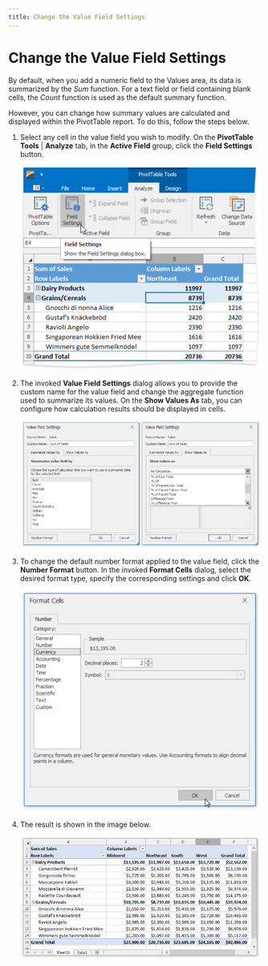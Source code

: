 ```yaml
---
title: Change the Value Field Settings
---
```

# Change the Value Field Settings
By default, when you add a numeric field to the Values area, its data is summarized by the _Sum_ function. For a text field or field containing blank cells, the _Count_ function is used as the default summary function.

However, you can change how summary values are calculated and displayed within the PivotTable report. To do this, follow the steps below.
1. Select any cell in the value field you wish to modify. On the **PivotTable Tools** | **Analyze** tab, in the **Active Field** group, click the **Field Settings** button.
	
	![Spreadsheet_PivotTable_ModifyDataCells_FieldSettings](../../../images/Img126504.png)
2. The invoked **Value Field Settings** dialog allows you to provide the custom name for the value field and change the aggregate function used to summarize its values. On the **Show Values As** tab, you can configure how calculation results should be displayed in cells.
	
	![Spreadsheet_PivotTable_Format_FieldSettingsDilaog](../../../images/Img126481.png)
3. To change the default number format applied to the value field, click the **Number Format** button. In the invoked **Format Cells** dialog, select the desired format type, specify the corresponding settings and click **OK**.
	
	![Spreadsheet_PivotTable_NumberFormat](../../../images/Img126482.png)
4. The result is shown in the image below.
	
	![Spreadsheet_PivotTable_FormatCells_Result](../../../images/Img126483.png)